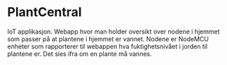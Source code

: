 # PlantCentral
IoT applikasjon. Webapp hvor man holder oversikt over nodene i hjemmet som passer på at plantene i hjemmet er vannet.
Nodene er NodeMCU enheter som rapporterer til webappen hva fuktighetsnivået i jorden til plantene er. Det sies ifra om en plante må vannes.
